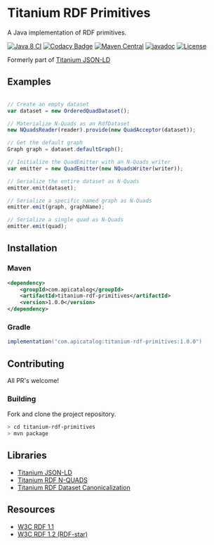 
# Titanium RDF Primitives

A Java implementation of RDF primitives.

[![Java 8 CI](https://github.com/filip26/titanium-rdf-primitives/actions/workflows/java8-build.yml/badge.svg)](https://github.com/filip26/titanium-rdf-primitives/actions/workflows/java8-build.yml)
[![Codacy Badge](https://app.codacy.com/project/badge/Grade/7192329820b64135a49073b6187abcd8)](https://app.codacy.com/gh/filip26/titanium-rdf-primitives/dashboard?utm_source=gh&utm_medium=referral&utm_content=&utm_campaign=Badge_grade)
[![Maven Central](https://img.shields.io/maven-central/v/com.apicatalog/titanium-rdf-primitives.svg?label=Maven%20Central)](https://search.maven.org/search?q=g:com.apicatalog%20AND%20a:titanium-rdf-primitives)
[![javadoc](https://javadoc.io/badge2/com.apicatalog/titanium-rdf-primitives/javadoc.svg)](https://javadoc.io/doc/com.apicatalog/titanium-rdf-primitives)
[![License](https://img.shields.io/badge/License-Apache%202.0-blue.svg)](https://opensource.org/licenses/Apache-2.0)

Formerly part of [Titanium JSON-LD](https://github.com/filip26/titanium-json-ld)

## Examples

```javascript

// Create an empty dataset
var dataset = new OrderedQuadDataset();

// Materialize N-Quads as an RdfDataset
new NQuadsReader(reader).provide(new QuadAcceptor(dataset));

// Get the default graph
Graph graph = dataset.defaultGraph();
```

```javascript
// Initialize the QuadEmitter with an N-Quads writer
var emitter = new QuadEmitter(new NQuadsWriter(writer));

// Serialize the entire dataset as N-Quads
emitter.emit(dataset);

// Serialize a specific named graph as N-Quads
emitter.emit(graph, graphName);

// Serialize a single quad as N-Quads
emitter.emit(quad);
```


## Installation

### Maven

```xml
<dependency>
    <groupId>com.apicatalog</groupId>
    <artifactId>titanium-rdf-primitives</artifactId>
    <version>1.0.0</version>
</dependency>
```

### Gradle

```gradle
implementation("com.apicatalog:titanium-rdf-primitives:1.0.0")
```

## Contributing

All PR's welcome!


### Building

Fork and clone the project repository.

```bash
> cd titanium-rdf-primitives
> mvn package
```

## Libraries

* [Titanium JSON-LD](https://github.com/filip26/titanium-json-ld)
* [Titanium RDF N-QUADS](https://github.com/filip26/titanium-rdf-n-quads)
* [Titanium RDF Dataset Canonicalization](https://github.com/filip26/titanium-rdf-canon)

## Resources

 * [W3C RDF 1.1](https://www.w3.org/TR/rdf11-concepts/)
 * [W3C RDF 1.2 (RDF-star)](https://www.w3.org/TR/rdf12-concepts/)
